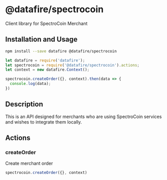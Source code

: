 # @datafire/spectrocoin

Client library for SpectroCoin Merchant

## Installation and Usage
```bash
npm install --save datafire @datafire/spectrocoin
```

```js
let datafire = require('datafire');
let spectrocoin = require('@datafire/spectrocoin').actions;
let context = new datafire.Context();

spectrocoin.createOrder({}, context).then(data => {
  console.log(data);
})
```

## Description
This is an API designed for merchants who are using SpectroCoin services and wishes to integrate them locally.

## Actions
### createOrder
Create merchant order


```js
spectrocoin.createOrder({}, context)
```


